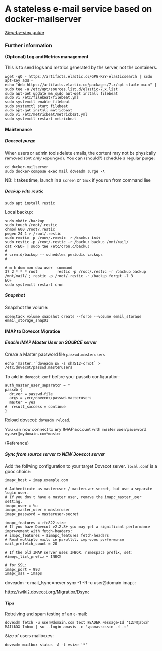# A stateless e-mail service based on docker-mailserver

[Step-by-step guide](https://gmasse.github.io/blog/2019/11/08/Take-control-of-your-e-mail/)

### Further information

#### (Optional) Log and Metrics management
This is to send logs and metrics generated by the server, not the containers.
```
wget -qO - https://artifacts.elastic.co/GPG-KEY-elasticsearch | sudo apt-key add -
echo "deb https://artifacts.elastic.co/packages/7.x/apt stable main" | sudo tee -a /etc/apt/sources.list.d/elastic-7.x.list
sudo apt-get update && sudo apt-get install filebeat
sudo vi /etc/filebeat/filebeat.yml
sudo systemctl enable filebeat
sudo systemctl start filebeat
sudo apt-get install metricbeat
sudo vi /etc/metricbeat/metricbeat.yml
sudo systemctl restart metricbeat
```

#### Maintenance

##### Docecot purge
When users or admin tools delete emails, the content may not be physically removed (but *only* expunged).
You can (should?) schedule a regular purge:
```
cd docker-mailserver
sudo docker-compose exec mail doveadm purge -A
```
NB: it takes time, launch in a `screen` or `tmux` if you run from command line

##### Backup with restic
```
sudo apt install restic

```
Local backup:
```
sudo mkdir /backup
sudo touch /root/.restic
chmod 600 /root/.restic
pwgen 24 1 > /root/.restic
sudo restic -p /root/.restic -r /backup init
sudo restic -p /root/.restic -r /backup backup /mnt/mail/
cat <<EOF | sudo tee /etc/cron.d/backup
#
# cron.d/backup -- schedules periodic backups
#

# m h dom mon dow user  command
37 2 * * * root         restic -p /root/.restic -r /backup backup /mnt/mail/ ; restic -p /root/.restic -r /backup forget -l 3
EOF
sudo systemctl restart cron
```

##### Snapshot
Snapshot the volume:
```
openstack volume snapshot create --force --volume email_storage email_storage_snap01
```

#### IMAP to Dovecot Migration

##### Enable IMAP Master User on SOURCE server
Create a Master password file `passwd.masterusers`
```
echo 'master:'`doveadm pw -s sha512-crypt` > /etc/dovecot/passwd.masterusers
```


To add in `dovecot.conf` before your passdb configuration:
```
auth_master_user_separator = *
passdb {
  driver = passwd-file
  args = /etc/dovecot/passwd.masterusers
  master = yes
#  result_success = continue
}
```

Reload dovecot: `doveadm reload`.

You can now connect to any IMAP account with master user/password: `myuser@mydomain.com*master`

([Reference](https://doc.dovecot.org/configuration_manual/authentication/master_users/))

##### Sync from source server to NEW Dovecot server

Add the follwing configuration to your target Dovecot server. `local.conf` is a good choice:
```
imapc_host = imap.example.com

# Authenticate as masteruser / masteruser-secret, but use a separate login user.
# If you don't have a master user, remove the imapc_master_user setting.
imapc_user = %u
imapc_master_user = masteruser
imapc_password = masteruser-secret

imapc_features = rfc822.size
# If you have Dovecot v2.2.8+ you may get a significant performance improvement with fetch-headers:
# imapc_features = $imapc_features fetch-headers
# Read multiple mails in parallel, improves performance
mail_prefetch_count = 20

# If the old IMAP server uses INBOX. namespace prefix, set:
#imapc_list_prefix = INBOX

# for SSL:
imapc_port = 993
imapc_ssl = imaps
```

doveadm -o mail_fsync=never sync -1 -R -u user@domain imapc:


https://wiki2.dovecot.org/Migration/Dsync

#### Tips

Retreiving and spam testing of an e-mail:
```
doveadm fetch -u user@domain.com text HEADER Message-Id '1234@abcd' MAILBOX Inbox | su --login amavis -c 'spamassassin -d -t'
```

Size of users mailboxes:
```
doveadm mailbox status -A -t vsize '*'

